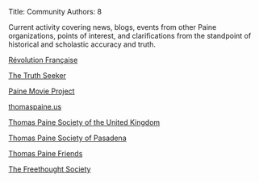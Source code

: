 Title: Community
Authors: 8

Current activity covering news, blogs, events from other Paine
organizations, points of interest, and clarifications from the
standpoint of historical and scholastic accuracy and truth.

[Révolution Française](http://revolution-francaise.net/)

[The Truth Seeker](http://thetruthseeker.net/)

[Paine Movie Project](http://igg.me/at/tobegintheworldoveragain/)

[thomaspaine.us](http://www.thomaspaine.us/)

[Thomas Paine Society of the United Kingdom](http://www.thomaspaineuk.com)

[Thomas Paine Society of Pasadena](http://www.thomaspainesociety.org)

[Thomas Paine Friends](http://www.thomas-paine-friends.org)

[The Freethought Society](http://www.ftsociety.org)


